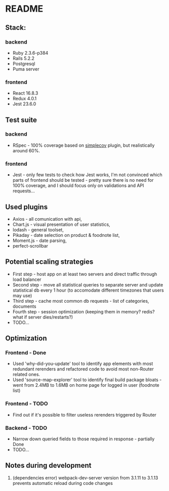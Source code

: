 # README

## Stack:

### backend

* Ruby 2.3.6-p384
* Rails 5.2.2
* Postgresql
* Puma server

### frontend

* React 16.8.3
* Redux 4.0.1
* Jest 23.6.0

## Test suite

### backend

* RSpec - 100% coverage based on [simplecov](https://github.com/colszowka/simplecov) plugin, but realistically around 60%.

### frontend

* Jest - only few tests to check how Jest works, I'm not convinced which parts of frontend should be tested - pretty sure there is no need for 100% coverage, and I should focus only on validations and API requests...

## Used plugins

* Axios - all comunication with api, 
* Chart.js - visual presentation of user statistics, 
* lodash - general toolset,
* Pikaday - date selection on product & foodnote list,
* Moment.js - date parsing,
* perfect-scrollbar

## Potential scaling strategies

* First step - host app on at least two servers and direct traffic through load balancer
* Second step - move all statistical queries to separate server and update statistical db every 1 hour (to accomodate different timezones that users may use)
* Third step - cache most common db requests - list of categories, documents
* Fourth step - session optimization (keeping them in memory? redis? what if server dies/restarts?)
* TODO...

## Optimization

### Frontend - Done

* Used 'why-did-you-update' tool to identify app elements with most redundant rerenders and refactored code to avoid most non-Router related ones.
* Used 'source-map-explorer' tool to identify final build package bloats - went from 2.4MB to 1.6MB on home page for logged in user (foodnote list)

### Frontend - TODO

* Find out if it's possible to filter useless rerenders triggered by Router

### Backend - TODO

* Narrow down queried fields to those required in response - partially Done
* TODO...

## Notes during development

1. (dependencies error) webpack-dev-server version from 3.1.11 to 3.1.13 prevents automatic reload during code changes